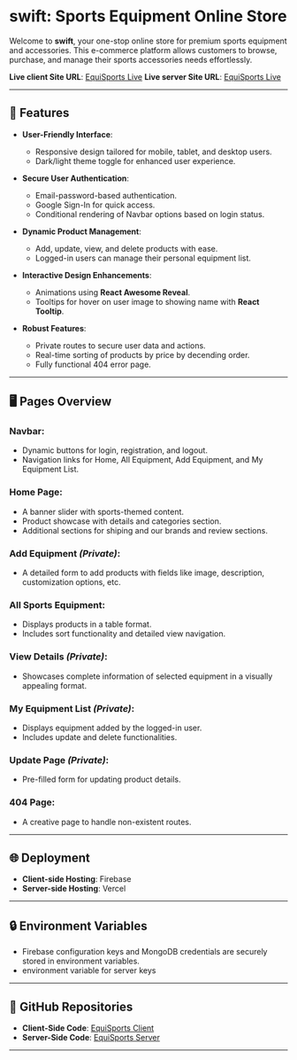 # swift: Sports Equipment Online Store  

Welcome to **swift**, your one-stop online store for premium sports equipment and accessories. This e-commerce platform allows customers to browse, purchase, and manage their sports accessories needs effortlessly.  

**Live client Site URL**: [EquiSports Live](https://sports-auth-a50fc.web.app/)
**Live server Site URL**: [EquiSports Live](https://a-sports-equipment-store-server.vercel.app/)

---

## 🚀 Features  

- **User-Friendly Interface**:  
  - Responsive design tailored for mobile, tablet, and desktop users.  
  - Dark/light theme toggle for enhanced user experience.  

- **Secure User Authentication**:  
  - Email-password-based authentication.  
  - Google Sign-In for quick access.  
  - Conditional rendering of Navbar options based on login status.  

- **Dynamic Product Management**:  
  - Add, update, view, and delete products with ease.  
  - Logged-in users can manage their personal equipment list.  

- **Interactive Design Enhancements**:  
  - Animations using **React Awesome Reveal**.  
  - Tooltips for hover on user image to showing name with **React Tooltip**.  

- **Robust Features**:  
  - Private routes to secure user data and actions.  
  - Real-time sorting of products by price by decending order.  
  - Fully functional 404 error page.  

---

## 🖥️ Pages Overview  

### **Navbar**:  
- Dynamic buttons for login, registration, and logout.  
- Navigation links for Home, All Equipment, Add Equipment, and My Equipment List.  

### **Home Page**:  
- A banner slider with sports-themed content.  
- Product showcase with details and categories section.  
- Additional sections for shiping and our brands and review sections.  

### **Add Equipment** *(Private)*:  
- A detailed form to add products with fields like image, description, customization options, etc.  

### **All Sports Equipment**:  
- Displays products in a table format.  
- Includes sort functionality and detailed view navigation.  

### **View Details** *(Private)*:  
- Showcases complete information of selected equipment in a visually appealing format.  

### **My Equipment List** *(Private)*:  
- Displays equipment added by the logged-in user.  
- Includes update and delete functionalities.  

### **Update Page** *(Private)*:  
- Pre-filled form for updating product details.  

### **404 Page**:  
- A creative page to handle non-existent routes.  

---

## 🌐 Deployment  

- **Client-side Hosting**: Firebase 
- **Server-side Hosting**: Vercel  

---

## 🔒 Environment Variables  

- Firebase configuration keys and MongoDB credentials are securely stored in environment variables.
- environment variable for server keys

---

## 📂 GitHub Repositories  

- **Client-Side Code**: [EquiSports Client](https://github.com/programming-hero-web-course2/b10-a10-client-side-RaselMridha792) 
- **Server-Side Code**: [EquiSports Server](https://github.com/programming-hero-web-course2/b10-a10-server-side-RaselMridha792) 

---
